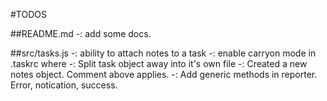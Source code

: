 #TODOS

##README.md
-: add some docs.

##src/tasks.js
-: ability to attach notes to a task
-: enable carryon mode in .taskrc where
-: Split task object away into it's own file
-: Created a new notes object. Comment above applies.
-: Add generic methods in reporter. Error, notication, success.
